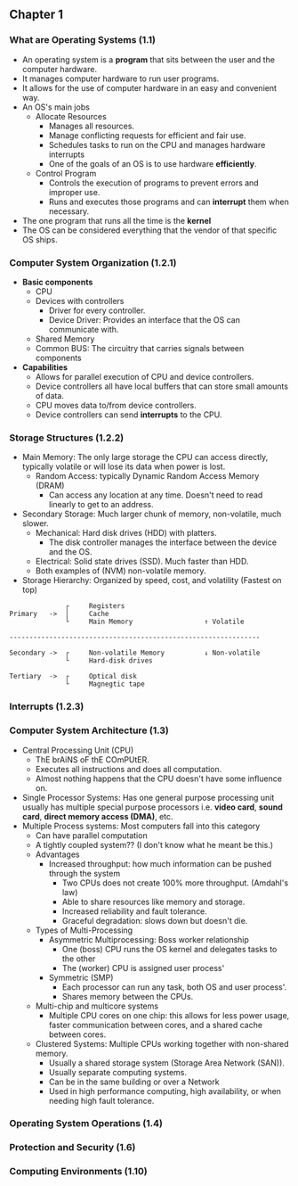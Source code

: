 ## Chapter 1

### What are Operating Systems (1.1)

- An operating system is a **program** that sits between the user and the computer hardware.
- It manages computer hardware to run user programs.
- It allows for the use of computer hardware in an easy and convenient way.
- An OS's main jobs
    - Allocate Resources
        - Manages all resources.
        - Manage conflicting requests for efficient and fair use.
        - Schedules tasks to run on the CPU and manages hardware interrupts
        - One of the goals of an OS is to use hardware **efficiently**. 
    - Control Program
        - Controls the execution of programs to prevent errors and improper use.
        - Runs and executes those programs and can **interrupt** them when necessary.
- The one program that runs all the time is the **kernel**
- The OS can be considered everything that the vendor of that specific OS ships.

### Computer System Organization (1.2.1)
- **Basic components**
    - CPU
    - Devices with controllers
        - Driver for every controller.
        - Device Driver: Provides an interface that the OS can communicate with.
    - Shared Memory
    - Common BUS: The circuitry that carries signals between components
- **Capabilities**
    - Allows for parallel execution of CPU and device controllers.
    - Device controllers all have local buffers that can store small amounts of data.
    - CPU moves data to/from device controllers.
    - Device controllers can send **interrupts** to the CPU.

### Storage Structures (1.2.2)
- Main Memory: The only large storage the CPU can access directly, typically volatile or will lose its data when power is lost.
    - Random Access: typically Dynamic Random Access Memory (DRAM)
        - Can access any location at any time. Doesn't need to read linearly to get to an address.
- Secondary Storage: Much larger chunk of memory, non-volatile, much slower.
    - Mechanical: Hard disk drives (HDD) with platters.
        - The disk controller manages the interface between the device and the OS.
    - Electrical: Solid state drives (SSD). Much faster than HDD.
    - Both examples of (NVM) non-volatile memory.
- Storage Hierarchy: Organized by speed, cost, and volatility (Fastest on top)
```text
              ┌     Registers
Primary   ->  │     Cache
              └     Main Memory                  ↑ Volatile

---------------------------------------------------------------

Secondary ->  ┌     Non-volatile Memory          ↓ Non-volatile
              └     Hard-disk drives

Tertiary  ->  ┌     Optical disk
              └     Magnegtic tape
```
### Interrupts (1.2.3)

### Computer System Architecture (1.3)
- Central Processing Unit (CPU)
    - ThE brAiNS oF thE COmPUtER.
    - Executes all instructions and does all computation.
    - Almost nothing happens that the CPU doesn't have some influence on.
- Single Processor Systems: Has one general purpose processing unit usually has multiple special purpose processors i.e. **video card**, **sound card**, **direct memory access (DMA)**, etc.
- Multiple Process systems: Most computers fall into this category
    - Can have parallel computation
    - A tightly coupled system?? (I don't know what he meant be this.)
    - Advantages
        - Increased throughput: how much information can be pushed through the system
            - Two CPUs does not create 100% more throughput. (Amdahl's law)
            - Able to share resources like memory and storage.
            - Increased reliability and fault tolerance.
            - Graceful degradation: slows down but doesn't die.
    - Types of Multi-Processing
        - Asymmetric Multiprocessing: Boss worker relationship
            - One (boss) CPU runs the OS kernel and delegates tasks to the other
            - The (worker) CPU is assigned user process'
        - Symmetric (SMP)
            - Each processor can run any task, both OS and user process'.
            - Shares memory between the CPUs.
    - Multi-chip and multicore systems
        - Multiple CPU cores on one chip: this allows for less power usage, faster communication between cores, and a shared cache between cores.
    - Clustered Systems: Multiple CPUs working together with non-shared memory.
        - Usually a shared storage system (Storage Area Network (SAN)).
        - Usually separate computing systems.
        - Can be in the same building or over a Network
        - Used in high performance computing, high availability, or when needing high fault tolerance.

### Operating System Operations (1.4)

### Protection and Security (1.6)

### Computing Environments (1.10)

